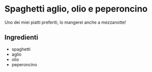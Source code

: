 # Spaghetti aglio, olio e peperoncino

Uno dei miei piatti preferiti, lo mangerei anche a mezzanotte!

## Ingredienti

* spaghetti
* aglio
* olio
* peperoncino
